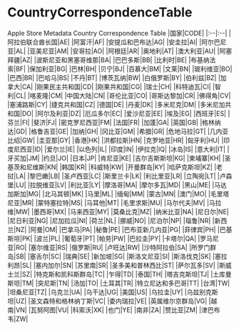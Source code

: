 # CountryCorrespondenceTable
Apple Store Metadata Country Correspondence Table
|国家|CODE|
|:--|:--| 
|阿拉伯联合酋长国|AE|
|阿富汗|AF|
|安提瓜和巴布达|AG|
|安圭拉|AI|
|阿尔巴尼亚|AL|
|亚美尼亚|AM|
|安哥拉|AO|
|阿根廷|AR|
|奥地利|AT|
|澳大利亚|AU|
|阿塞拜疆|AZ|
|波斯尼亚和黑塞哥维那|BA|
|巴巴多斯|BB|
|比利时|BE|
|布基纳法索|BF|
|保加利亚|BG|
|巴林|BH|
|贝宁|BJ|
|百慕大|BM|
|文莱|BN|
|玻利维亚|BO|
|巴西|BR|
|巴哈马|BS|
|不丹|BT|
|博茨瓦纳|BW|
|白俄罗斯|BY|
|伯利兹|BZ|
|加拿大|CA|
|刚果民主共和国|CD|
|刚果共和国|CG|
|瑞士|CH|
|科特迪瓦|CI|
|智利|CL|
|喀麦隆|CM|
|中国大陆|CN|
|哥伦比亚|CO|
|哥斯达黎加|CR|
|佛得角|CV|
|塞浦路斯|CY|
|捷克共和国|CZ|
|德国|DE|
|丹麦|DK|
|多米尼克|DM|
|多米尼加共和国|DO|
|阿尔及利亚|DZ|
|厄瓜多尔|EC|
|爱沙尼亚|EE|
|埃及|EG|
|西班牙|ES|
|芬兰|FI|
|斐济|FJ|
|密克罗尼西亚|FM|
|法国|FR|
|加蓬|GA|
|英国|GB|
|格林纳达|GD|
|格鲁吉亚|GE|
|加纳|GH|
|冈比亚|GM|
|希腊|GR|
|危地马拉|GT|
|几内亚比绍|GW|
|圭亚那|GY|
|香港|HK|
|洪都拉斯|HN|
|克罗地亚|HR|
|匈牙利|HU|
|印度尼西亚|ID|
|爱尔兰|IE|
|以色列|IL|
|印度|IN|
|伊拉克|IQ|
|冰岛|IS|
|意大利|IT|
|牙买加|JM|
|约旦|JO|
|日本|JP|
|肯尼亚|KE|
|吉尔吉斯斯坦|KG|
|柬埔寨|KH|
|圣基茨和尼维斯|KN|
|韩国|KR|
|科威特|KW|
|开曼群岛|KY|
|哈萨克斯坦|KZ|
|老挝|LA|
|黎巴嫩|LB|
|圣卢西亚|LC|
|斯里兰卡|LK|
|利比里亚|LR|
|立陶宛|LT|
|卢森堡|LU|
|拉脱维亚|LV|
|利比亚|LY|
|摩洛哥|MA|
|摩尔多瓦|MD|
|黑山|ME|
|马达加斯加|MG|
|北马其顿|MK|
|马里|ML|
|缅甸|MM|
|蒙古|MN|
|澳门|MO|
|毛里塔尼亚|MR|
|蒙特塞拉特|MS|
|马耳他|MT|
|毛里求斯|MU|
|马尔代夫|MV|
|马拉维|MW|
|墨西哥|MX|
|马来西亚|MY|
|莫桑比克|MZ|
|纳米比亚|NA|
|尼日尔|NE|
|尼日利亚|NG|
|尼加拉瓜|NI|
|荷兰|NL|
|挪威|NO|
|尼泊尔|NP|
|瑙鲁|NR|
|新西兰|NZ|
|阿曼|OM|
|巴拿马|PA|
|秘鲁|PE|
|巴布亚新几内亚|PG|
|菲律宾|PH|
|巴基斯坦|PK|
|波兰|PL|
|葡萄牙|PT|
|帕劳|PW|
|巴拉圭|PY|
|卡塔尔|QA|
|罗马尼亚|RO|
|塞尔维亚|RS|
|俄罗斯|RU|
|卢旺达|RW|
|沙特阿拉伯|SA|
|所罗门群岛|SB|
|塞舌尔|SC|
|瑞典|SE|
|新加坡|SG|
|斯洛文尼亚|SI|
|斯洛伐克|SK|
|塞拉利昂|SL|
|塞内加尔|SN|
|苏里南|SR|
|圣多美和普林西比|ST|
|萨尔瓦多|SV|
|斯威士兰|SZ|
|特克斯和凯科斯群岛|TC|
|乍得|TD|
|泰国|TH|
|塔吉克斯坦|TJ|
|土库曼斯坦|TM|
|突尼斯|TN|
|汤加|TO|
|土耳其|TR|
|特立尼达和多巴哥|TT|
|台湾|TW|
|坦桑尼亚|TZ|
|乌克兰|UA|
|乌干达|UG|
|美国|US|
|乌拉圭|UY|
|乌兹别克斯坦|UZ|
|圣文森特和格林纳丁斯|VC|
|委内瑞拉|VE|
|英属维尔京群岛|VG|
|越南|VN|
|瓦努阿图|VU|
|科索沃|XK|
|也门|YE|
|南非|ZA|
|赞比亚|ZM|
|津巴布韦|ZW|
